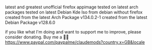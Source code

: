 latest and greatest unofficial firefox appimage
tested on latest arch packages
tested on latest Debian Kde Iso from debian without firefox
created from the latest Arch Package v134.0.2-1
created from the latest Debian Package v128.6.0

if you like what I'm doing and want to support me to improve, please consider donating.
Buy me a 🍕🥧 https://www.paypal.com/paypalme/claudemods?country.x=GB&locale

